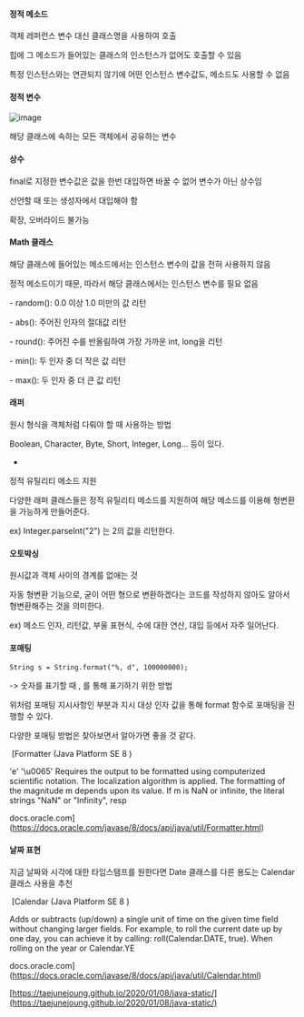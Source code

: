 #### **정적 메소드**

객체 레퍼런스 변수 대신 클래스명을 사용하여 호출

힙에 그 메소드가 들어있는 클래스의 인스턴스가 없어도 호출할 수 있음

특정 인스턴스와는 연관되지 않기에 어떤 인스턴스 변수값도, 메소드도 사용할 수 없음

#### **정적 변수**
![image](https://github.com/GDSC-SWU/2023-JAVA-Study/assets/97941141/e88f3e8e-c17e-40af-a08c-28b0e2ed0421)


해당 클래스에 속하는 모든 객체에서 공유하는 변수

#### **상수**

final로 지정한 변수값은 값을 한번 대입하면 바꿀 수 없어 변수가 아닌 상수임

선언할 때 또는 생성자에서 대입해야 함

확장, 오버라이드 불가능

#### **Math 클래스**

해당 클래스에 들어있는 메소드에서는 인스턴스 변수의 값을 전혀 사용하지 않음

정적 메소드이기 때문, 따라서 해당 클래스에서는 인스턴스 변수를 필요 없음

\- random(): 0.0 이상 1.0 미만의 값 리턴

\- abs(): 주어진 인자의 절대값 리턴

\- round(): 주어진 수를 반올림하여 가장 가까운 int, long을 리턴

\- min(): 두 인자 중 더 작은 값 리턴

\- max(): 두 인자 중 더 큰 값 리턴

#### **래퍼**

원시 형식을 객체처럼 다뤄야 할 때 사용하는 방법

Boolean, Character, Byte, Short, Integer, Long... 등이 있다.

+

정적 유틸리티 메소드 지원

다양한 래퍼 클래스들은 정적 유틸리티 메소드를 지원하여 해당 메소드를 이용해 형변환을 가능하게 만들어준다.

ex) Integer.parseInt("2") 는 2의 값을 리턴한다.

#### **오토박싱**

원시값과 객체 사이의 경계를 없애는 것

자동 형변환 기능으로, 굳이 어떤 형으로 변환하겠다는 코드를 작성하지 않아도 알아서 형변환해주는 것을 의미한다.

ex) 메소드 인자, 리턴값, 부울 표현식, 수에 대한 연산, 대입 등에서 자주 일어난다.

#### **포매팅**

```
String s = String.format("%, d", 100000000);
```

\-> 숫자를 표기할 때 , 를 통해 표기하기 위한 방법

위처럼 포매팅 지시사항인 부분과 지시 대상 인자 값을 통해 format 함수로 포매팅을 진행할 수 있다.

다양한 포매팅 방법은 찾아보면서 알아가면 좋을 것 같다.

 [Formatter (Java Platform SE 8 )

'e' '\\u0065' Requires the output to be formatted using computerized scientific notation. The localization algorithm is applied. The formatting of the magnitude m depends upon its value. If m is NaN or infinite, the literal strings "NaN" or "Infinity", resp

docs.oracle.com](https://docs.oracle.com/javase/8/docs/api/java/util/Formatter.html)

#### **날짜 표현**

지금 날짜와 시각에 대한 타임스탬프를 원한다면 Date 클래스를 다른 용도는 Calendar 클래스 사용을 추천

 [Calendar (Java Platform SE 8 )

Adds or subtracts (up/down) a single unit of time on the given time field without changing larger fields. For example, to roll the current date up by one day, you can achieve it by calling: roll(Calendar.DATE, true). When rolling on the year or Calendar.YE

docs.oracle.com](https://docs.oracle.com/javase/8/docs/api/java/util/Calendar.html)

[https://taejunejoung.github.io/2020/01/08/java-static/](https://taejunejoung.github.io/2020/01/08/java-static/)
